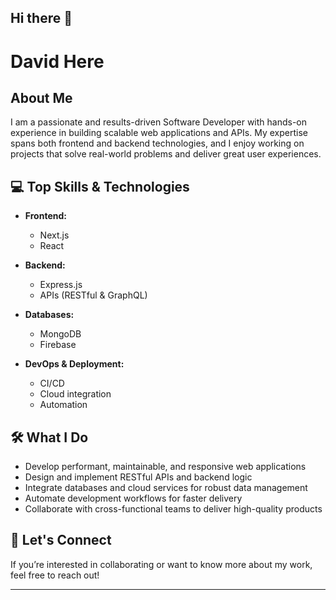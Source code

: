 ## Hi there 👋

<!--
**sankkakeii/sankkakeii** is a ✨ _special_ ✨ repository because its `README.md` (this file) appears on your GitHub profile.

Here are some ideas to get you started:

- 🔭 I’m currently working on ...
- 🌱 I’m currently learning ...
- 👯 I’m looking to collaborate on ...
- 🤔 I’m looking for help with ...
- 💬 Ask me about ...
- 📫 How to reach me: ...
- 😄 Pronouns: ...
- ⚡ Fun fact: ...
-->

# David Here

## About Me

I am a passionate and results-driven Software Developer with hands-on experience in building scalable web applications and APIs. My expertise spans both frontend and backend technologies, and I enjoy working on projects that solve real-world problems and deliver great user experiences.

## 💻 Top Skills & Technologies

- **Frontend:**  
  - Next.js  
  - React  

- **Backend:**  
  - Express.js  
  - APIs (RESTful & GraphQL)  

- **Databases:**  
  - MongoDB  
  - Firebase  

- **DevOps & Deployment:**  
  - CI/CD  
  - Cloud integration  
  - Automation  

## 🛠️ What I Do

- Develop performant, maintainable, and responsive web applications
- Design and implement RESTful APIs and backend logic
- Integrate databases and cloud services for robust data management
- Automate development workflows for faster delivery
- Collaborate with cross-functional teams to deliver high-quality products

## 🚀 Let's Connect

If you’re interested in collaborating or want to know more about my work, feel free to reach out!

---
